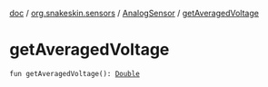 [doc](../../index.md) / [org.snakeskin.sensors](../index.md) / [AnalogSensor](index.md) / [getAveragedVoltage](./get-averaged-voltage.md)

# getAveragedVoltage

`fun getAveragedVoltage(): `[`Double`](https://kotlinlang.org/api/latest/jvm/stdlib/kotlin/-double/index.html)